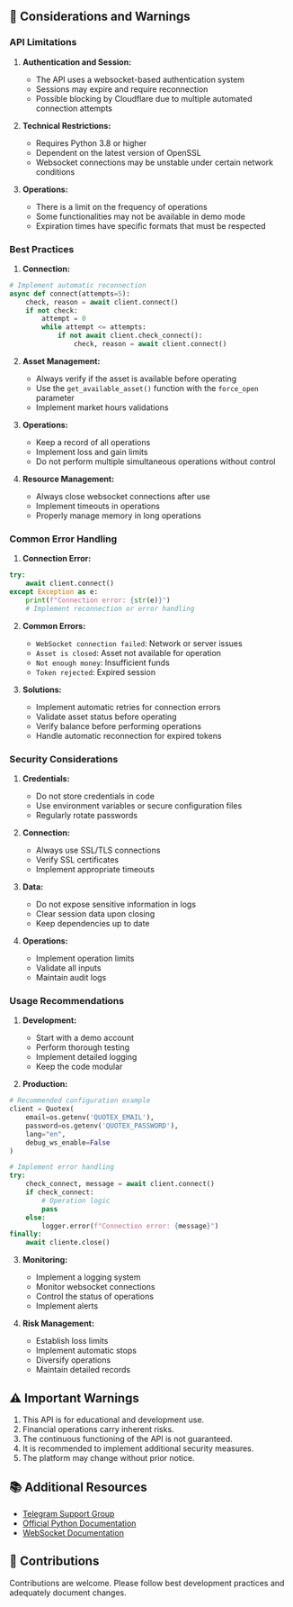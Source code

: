 ## 🚨 Considerations and Warnings

### API Limitations

1. **Authentication and Session:**
   - The API uses a websocket-based authentication system
   - Sessions may expire and require reconnection
   - Possible blocking by Cloudflare due to multiple automated connection attempts

2. **Technical Restrictions:**
   - Requires Python 3.8 or higher
   - Dependent on the latest version of OpenSSL
   - Websocket connections may be unstable under certain network conditions

3. **Operations:**
   - There is a limit on the frequency of operations
   - Some functionalities may not be available in demo mode
   - Expiration times have specific formats that must be respected

### Best Practices

1. **Connection:**
```python
# Implement automatic reconnection
async def connect(attempts=5):
    check, reason = await client.connect()
    if not check:
        attempt = 0
        while attempt <= attempts:
            if not await client.check_connect():
                check, reason = await client.connect()
```

2. **Asset Management:**
   - Always verify if the asset is available before operating
   - Use the `get_available_asset()` function with the `force_open` parameter
   - Implement market hours validations

3. **Operations:**
   - Keep a record of all operations
   - Implement loss and gain limits
   - Do not perform multiple simultaneous operations without control

4. **Resource Management:**
   - Always close websocket connections after use
   - Implement timeouts in operations
   - Properly manage memory in long operations

### Common Error Handling

1. **Connection Error:**
```python
try:
    await client.connect()
except Exception as e:
    print(f"Connection error: {str(e)}")
    # Implement reconnection or error handling
```

2. **Common Errors:**
   - `WebSocket connection failed`: Network or server issues
   - `Asset is closed`: Asset not available for operation
   - `Not enough money`: Insufficient funds
   - `Token rejected`: Expired session

3. **Solutions:**
   - Implement automatic retries for connection errors
   - Validate asset status before operating
   - Verify balance before performing operations
   - Handle automatic reconnection for expired tokens

### Security Considerations

1. **Credentials:**
   - Do not store credentials in code
   - Use environment variables or secure configuration files
   - Regularly rotate passwords

2. **Connection:**
   - Always use SSL/TLS connections
   - Verify SSL certificates
   - Implement appropriate timeouts

3. **Data:**
   - Do not expose sensitive information in logs
   - Clear session data upon closing
   - Keep dependencies up to date

4. **Operations:**
   - Implement operation limits
   - Validate all inputs
   - Maintain audit logs

### Usage Recommendations

1. **Development:**
   - Start with a demo account
   - Perform thorough testing
   - Implement detailed logging
   - Keep the code modular

2. **Production:**
```python
# Recommended configuration example
client = Quotex(
    email=os.getenv('QUOTEX_EMAIL'),
    password=os.getenv('QUOTEX_PASSWORD'),
    lang="en",
    debug_ws_enable=False
)

# Implement error handling
try:
    check_connect, message = await client.connect()
    if check_connect:
        # Operation logic
        pass
    else:
        logger.error(f"Connection error: {message}")
finally:
    await cliente.close()
```

3. **Monitoring:**
   - Implement a logging system
   - Monitor websocket connections
   - Control the status of operations
   - Implement alerts

4. **Risk Management:**
   - Establish loss limits
   - Implement automatic stops
   - Diversify operations
   - Maintain detailed records

## ⚠️ Important Warnings

1. This API is for educational and development use.
2. Financial operations carry inherent risks.
3. The continuous functioning of the API is not guaranteed.
4. It is recommended to implement additional security measures.
5. The platform may change without prior notice.

## 📚 Additional Resources

- [Telegram Support Group](https://t.me/+Uzcmc-NZvN4xNTQx)
- [Official Python Documentation](https://docs.python.org/)
- [WebSocket Documentation](https://websockets.readthedocs.io/)

## 🤝 Contributions

Contributions are welcome. Please follow best development practices and adequately document changes.
